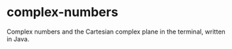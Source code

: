 # complex-numbers
Complex numbers and the Cartesian complex plane in the terminal, written in Java.
